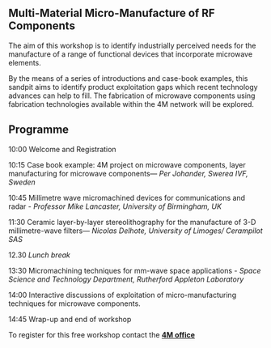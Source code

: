 ## Multi-Material Micro-Manufacture of RF Components

The aim of this workshop is to identify industrially perceived needs for the manufacture of a range of functional devices that incorporate microwave elements.
<!--break-->
By the means of a series of introductions and case-book examples, this sandpit aims to identify product exploitation gaps which recent technology advances can help to fill. The fabrication of microwave components using fabrication technologies available within the 4M network will be explored.

## Programme


10:00 Welcome and Registration

10:15 Case book example: 4M project on microwave components, layer manufacturing for microwave components— *Per Johander, Swerea IVF, Sweden*

10:45 Millimetre wave micromachined devices for communications and radar - *Professor Mike Lancaster, University of Birmingham, UK*

11:30 Ceramic layer-by-layer stereolithography for the manufacture of 3-D millimetre-wave filters— *Nicolas Delhote, University of Limoges/ Cerampilot SAS*

12.30 *Lunch break*

13:30 Micromachining techniques for mm-wave space applications - *Space Science and Technology Department, Rutherford Appleton Laboratory*

14:00 Interactive discussions of exploitation of micro-manufacturing techniques for microwave components.

14:45 Wrap-up and end of workshop

To register for this free workshop contact the **[4M office](mailto:whytejc@cf.ac.uk)**